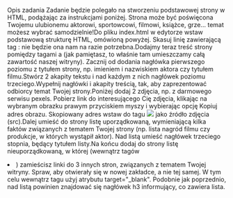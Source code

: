 Opis zadania
Zadanie będzie polegało na stworzeniu podstawowej strony w HTML, podążając za instrukcjami poniżej. Strona może być poświęcona Twojemu ulubionemu aktorowi, sportowcowi, filmowi, książce, grze... temat możesz wybrać samodzielnie!Do pliku index.html w edytorze wstaw podstawową strukturę HTML, omówioną powyżej. Skasuj linię zawierającą tag <link>: nie będzie ona nam na razie potrzebna.Dodajmy teraz treść strony pomiędzy tagami <body> a </body> (jak pamiętasz, to właśnie tam umieszczamy całą zawartość naszej witryny). Zacznij od dodania nagłówka pierwszego poziomu z tytułem strony, np. imieniem i nazwiskiem aktora czy tytułem filmu.Stwórz 2 akapity tekstu i nad każdym z nich nagłówek poziomu trzeciego.Wypełnij nagłówki i akapity treścią, tak, aby zaprezentować odbiorcy temat Twojej strony.Poniżej dodaj 2 zdjęcia, np. z darmowego serwisu pexels. Pobierz link do interesującego Cię zdjęcia, klikając na wybranym obrazku prawym przyciskiem myszy i wybierając opcję Kopiuj adres obrazu. Skopiowany adres wstaw do tagu <img src="..."> jako źródło zdjęcia (src).Dalej umieść do strony listę uporządkowaną, wymieniającą kilka faktów związanych z tematem Twojej strony (np. lista nagród filmu czy produkcje, w których wystąpił aktor). Nad listą umieść nagłówek trzeciego stopnia, będący tytułem listy.Na końcu dodaj do strony listę nieuporządkowaną, w której (wewnątrz tagów <li>) zamieścisz linki do 3 innych stron, związanych z tematem Twojej witryny. Spraw, aby otwierały się w nowej zakładce, a nie tej samej. W tym celu wewnątrz tagu <a> użyj atrybutu target="_blank". Podobnie jak poprzednio, nad listą powinien znajdować się nagłówek h3 informujący, co zawiera lista.